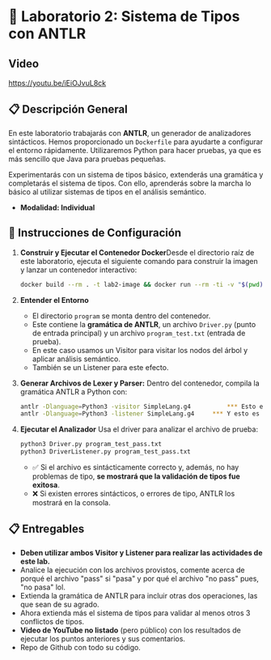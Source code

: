 # 🧪 Laboratorio 2: Sistema de Tipos con ANTLR

## Video 
https://youtu.be/iEiOJvuL8ck

## 📋 Descripción General

En este laboratorio trabajarás con **ANTLR**, un generador de analizadores sintácticos. Hemos proporcionado un `Dockerfile` para ayudarte a configurar el entorno rápidamente. Utilizaremos Python para hacer pruebas, ya que es más sencillo que Java para pruebas pequeñas.

Experimentarás con un sistema de tipos básico, extenderás una gramática y completarás el sistema de tipos. Con ello, aprenderás sobre la marcha lo básico al utilizar sistemas de tipos en el análisis semántico.

* **Modalidad: Individual**

## 🧰 Instrucciones de Configuración

1. **Construir y Ejecutar el Contenedor Docker**Desde el directorio raíz de este laboratorio, ejecuta el siguiente comando para construir la imagen y lanzar un contenedor interactivo:

   ```bash
   docker build --rm . -t lab2-image && docker run --rm -ti -v "$(pwd)/program":/program lab2-image
   ```
2. **Entender el Entorno**

   - El directorio `program` se monta dentro del contenedor.
   - Este contiene la **gramática de ANTLR**, un archivo `Driver.py` (punto de entrada principal) y un archivo `program_test.txt` (entrada de prueba).
   - En este caso usamos un Visitor para visitar los nodos del árbol y aplicar análisis semántico.
   - También se  un Listener para este efecto.
3. **Generar Archivos de Lexer y Parser:** Dentro del contenedor, compila la gramática ANTLR a Python con:

   ```bash
   antlr -Dlanguage=Python3 -visitor SimpleLang.g4			*** Esto es para utilizar un Visitor ***
   antlr -Dlanguage=Python3 -listener SimpleLang.g4		*** Y esto es para utilizar un Listener ***
   ```
4. **Ejecutar el Analizador**
   Usa el driver para analizar el archivo de prueba:

   ```bash
   python3 Driver.py program_test_pass.txt
   python3 DriverListener.py program_test_pass.txt
   ```

   - ✅ Si el archivo es sintácticamente correcto y, además, no hay problemas de tipo, **se mostrará que la validación de tipos fue exitosa**.
   - ❌ Si existen errores sintácticos, o errores de tipo, ANTLR los mostrará en la consola.

## 📋 Entregables

- **Deben utilizar ambos Visitor y Listener para realizar las actividades de este lab.**
- Analice la ejecución con los archivos provistos, comente acerca de porqué el archivo "pass" si "pasa" y por qué el archivo "no pass" pues, "no pasa" lol.
- Extienda la gramática de ANTLR para incluir otras dos operaciones, las que sean de su agrado.
- Ahora extienda más el sistema de tipos para validar al menos otros 3 conflictos de tipos.
- **Video de YouTube no listado** (pero público) con los resultados de ejecutar los puntos anteriores y sus comentarios.
- Repo de Github con todo su código.
